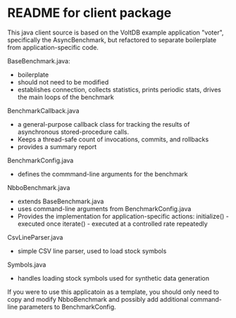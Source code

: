 README for client package
=========================

This java client source is based on the VoltDB example application "voter", specifically the AsyncBenchmark, but refactored to separate boilerplate from application-specific code.

BaseBenchmark.java: 
  - boilerplate
  - should not need to be modified
  - establishes connection, collects statistics, prints periodic stats, drives the main loops of the benchmark
  
BenchmarkCallback.java
  - a general-purpose callback class for tracking the results of asynchronous stored-procedure calls.  
  - Keeps a thread-safe count of invocations, commits, and rollbacks
  - provides a summary report
  
BenchmarkConfig.java
  - defines the commmand-line arguments for the benchmark
  
NbboBenchmark.java
  - extends BaseBenchmark.java
  - uses command-line arguments from BenchmarkConfig.java
  - Provides the implementation for application-specific actions:
     initialize() - executed once
     iterate() - executed at a controlled rate repeatedly

CsvLineParser.java
  - simple CSV line parser, used to load stock symbols

Symbols.java
  - handles loading stock symbols used for synthetic data generation

If you were to use this applicatoin as a template, you should only need to copy and modify NbboBenchmark and possibly add additional command-line parameters to BenchmarkConfig.
